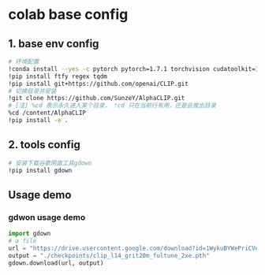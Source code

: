 # colab base config

## 1. base env config
```bash
# 环境配置
!conda install --yes -c pytorch pytorch=1.7.1 torchvision cudatoolkit=11.0
!pip install ftfy regex tqdm
!pip install git+https://github.com/openai/CLIP.git
# 切换目录并安装
!git clone https://github.com/SunzeY/AlphaCLIP.git
# [注] %cd 表示永久进入某个目录， !cd 只在当前行有用，还是会推出目录
%cd /content/AlphaCLIP
!pip install -e .
```
## 2. tools config
```bash
# 安装下载谷歌网盘工具gdown
!pip install gdown
```


## Usage demo
### gdwon usage demo
```python
import gdown
# a file
url = "https://drive.usercontent.google.com/download?id=1WykuBYWePriCVeW5lOwBsgxgeBMzb1nd"
output = "./checkpoints/clip_l14_grit20m_fultune_2xe.pth"
gdown.download(url, output)
```


